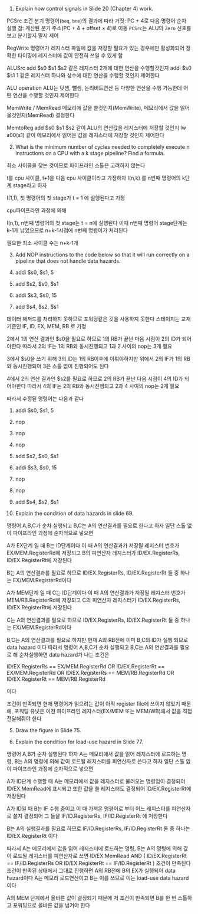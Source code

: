 1. Explain how control signals in Slide 20 (Chapter 4) work.

PCSrc
조건 분기 명령어(`beq`, `bne`)의 결과에 따라
거짓: PC + 4로 다음 명령어 순차 실행
참: 계산된 분기 주소(PC + 4 + offset × 4)로 이동
`PCSrc`는 ALU의 `Zero` 신호를 보고 분기할지 말지 제어

RegWrite
명령어가 레지스터 파일에 값을 저장할 필요가 있는 경우에만 활성화되어 정확한 타이밍에 레지스터에 값이 안전히 쓰일 수 있게 함

ALUSrc
add $s0 $s1 $s2 같은 레지스터 2개에 대한 연산을 수행할것인지
addi $s0 $s1 1  같은 레지스터 하나와 상수에 대한 연산을 수행할 것인지
제어한다

ALU operation
ALU는 덧셈, 뺄셈, 논리비트연산 등 다양한 연산을 수행 가능한데
어떤 연산을 수행할 것인지 제어한다

MemWrite / MemRead
메모리에 값을 쓸것인지(MemWrite), 메모리에서 값을 읽어올것인지(MemRead) 결정한다

MemtoReg
add $s0 $s1 $s2 같이 ALU의 연산값을 레지스터에 저장할 것인지
lw $s0 0($s1) 같이 메모리에서 읽어온 값을 레지스터에 저장할 것인지
제어한다

2. What is the minimum number of cycles needed to completely execute n instructions on a CPU with a k stage pipeline? Find a formula.

최소 사이클을 찾는 것이므로 파이프라인 스톨은 고려하지 않는다

t를 cpu 사이클, t+1을 다음 cpu 사이클이라고 가정하자
I(n,k) 를 n번째 명령어의 k단계 stage라고 하자

I(1,1), 첫 명령어의 첫 stage가 t = 1 에 실행된다고 가정

cpu파이프라인 과정에 의해

I(n,1), n번째 명령어의 첫 stage는 t = n에 실행된다
이때 n번째 명령어 stage단계는 k-1개 남았으므로
n+k-1시점에 n번째 명령어가 처리된다

필요한 최소 사이클 수는 n+k-1개

3. Add NOP instructions to the code below so that it will run correctly on a pipeline that does not handle data hazards.

1. addi $s0, $s1, 5 
2. add  $s2, $s0, $s1 
3. addi $s3, $s0, 15 
4. add  $s4, $s2, $s1

데이터 해저드를 처리하지 못하므로 포워딩같은 것을 사용하지 못한다
스테이지는 교재 기준인 IF, ID, EX, MEM, RB 로 가정

2에서 1의 연산 결과인 $s0을 필요로 하므로
1의 RB가 끝난 다음 시점이 2의 ID가 되어야한다
따라서 2의 IF는 1의 RB와 동시진행되고
1과 2 사이의 nop는 3개 필요

3에서 $s0을 쓰기 위해 3의 ID는 1의 RB이후에 이뤄야하지만
위에서 2의 IF가 1의 RB와 동시진행되어 3은 스톨 없이 진행되어도 된다

4에서 2의 연산 결과인 $s2를 필요로 하므로
2의 RB가 끝난 다음 시점이 4의 ID가 되어야한다
따라서 4의 IF는 2의 RB와 동시진행되고
2과 4 사이의 nop는 2개 필요

따라서 수정된 명령어는 다음과 같다

1. addi $s0, $s1, 5
2. nop
3. nop
4. nop
5. add  $s2, $s0, $s1 
6. addi $s3, $s0, 15
7. nop
8. nop
9. add  $s4, $s2, $s1

4. Explain the condition of data hazards in slide 69. 

명령어 A,B,C가 순차 실행되고 B,C는 A의 연산결과를 필요로 한다고 하자
일단 스톨 없이 파이프라인 과정에 순차적으로 넣으면

A가 EX단계 일 때 B는 ID단계이다 이 때
A의 연산결과가 저장될 레지스터 번호가 EX/MEM.RegisterRd에 저장되고
B의 피연산자 레지스터가 ID/EX.RegisterRs, ID/EX.RegisterRt에 저장된다

B는 A의 연산결과를 필요로 하므로
ID/EX.RegisterRs, ID/EX.RegisterRt 둘 중 하나는 EX/MEM.RegisterRd이다

A가 MEM단계 일 때 C는 ID단계이다 이 때
A의 연산결과가 저장될 레지스터 번호가 MEM/RB.RegisterRd에 저장되고
C의 피연산자 레지스터가 ID/EX.RegisterRs, ID/EX.RegisterRt에 저장된다

C는 A의 연산결과를 필요로 하므로
ID/EX.RegisterRs, ID/EX.RegisterRt 둘 중 하나는 EX/MEM.RegisterRd이다

B,C는 A의 연산결과를 필요로 하지만 현재 A의 RB전에 이미 B,C의 ID가 실행 되므로 data hazard 이다
따라서 명령어 A,B,C가 순차 실행되고 B,C는 A의 연산결과를 필요로 해 순차실행하면 data hazard가 나는 조건은

ID/EX.RegisterRs == EX/MEM.RegisterRd OR
ID/EX.RegisterRt == EX/MEM.RegisterRd OR
ID/EX.RegisterRs == MEM/RB.RegisterRd OR
ID/EX.RegisterRt == MEM/RB.RegisterRd 

이다

조건이 만족되면 현재 명령어가 읽으려는 값이 아직 register file에 쓰이지 않았기 때문에,
포워딩 유닛은 이전 파이프라인 레지스터(EX/MEM 또는 MEM/WB)에서 값을 직접 전달해줘야 한다

5. Draw the figure in Slide 75.

6. Explain the condition for load-use hazard in Slide 77.

명령어 A,B가 순차 실행된다 하자
A는 메모리에서 값을 읽어 레지스터에 로드하는 명령, B는 A의 명령에 의해 값이 로드될 레지스터를 피연산자로 쓴다고 하자 
일단 스톨 없이 파이프라인 과정에 순차적으로 넣으면

A가 ID단계 수행할 때 A는 메모리에서 값을 레지스터로 불러오는 명령임이 결정되어 ID/EX.MemRead에 표시되고 또한 값을 쓸 레지스터도 결정되어 ID/EX.RegisterRt에 저장된다

A가 ID일 때 B는 IF 수행 중이고 이 때 가져온 명령어로 부터 어느 레지스터를 피연산자로 쓸지 결정되어 그 들을 IF/ID.RegisterRs, IF/ID.RegisterRt 에 저장한다

B는 A의 실행결과를 필요로 하므로
IF/ID.RegisterRs, IF/ID.RegisterRt 둘 중 하나는 ID/EX.RegisterRt 이다

따라서 A는 메모리에서 값을 읽어 레지스터에 로드하는 명령, B는 A의 명령에 의해 값이 로드될 레지스터를 피연산자로 쓰면
ID/EX.MemRead AND ( ID/EX.RegisterRt == IF/ID.RegisterRs OR ID/EX.RegisterRt == IF/ID.RegisterRt ) 조건이 만족된다
조건이 만족된 상태에서 그대로 진행하면 A의 RB전에 B의 EX가 실행되어 data hazard이다
A는 메모리 로드연산이고 B는 이를 쓰므로 이는 load-use data hazard이다

A의 MEM 단계에서 올바른 값이 결정되기 때문에 저 조건이 만족되면 B를 한 번 스톨하고 포워딩으로 올바른 값을 넘겨야 한다

